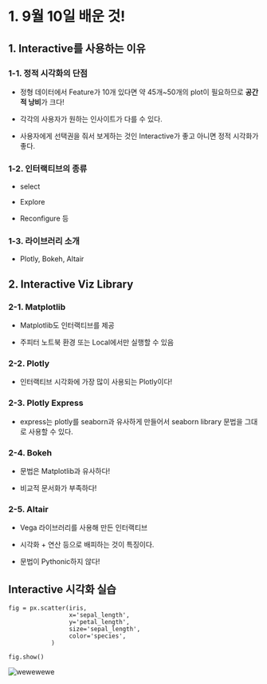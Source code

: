 # 1. 9월 10일 배운 것!

## 1. Interactive를 사용하는 이유

### 1-1. 정적 시각화의 단점

* 정형 데이터에서 Feature가 10개 있다면 약 45개~50개의 plot이 필요하므로 **공간적 낭비**가 크다!

* 각각의 사용자가 원하는 인사이트가 다를 수 있다.

* 사용자에게 선택권을 줘서 보게하는 것인 Interactive가 좋고 아니면 정적 시각화가 좋다.

### 1-2. 인터랙티브의 종류

* select

* Explore

* Reconfigure 등

### 1-3. 라이브러리 소개

* Plotly, Bokeh, Altair

## 2. Interactive Viz Library

### 2-1. Matplotlib

* Matplotlib도 인터랙티브를 제공

* 주피터 노트북 환경 또는 Local에서만 실행할 수 있음

### 2-2. Plotly

* 인터랙티브 시각화에 가장 많이 사용되는 Plotly이다!

### 2-3. Plotly Express

* express는 plotly를 seaborn과 유사하게 만들어서 seaborn library 문법을 그대로 사용할 수 있다.

### 2-4. Bokeh

* 문법은 Matplotlib과 유사하다!

* 비교적 문서화가 부족하다!

### 2-5. Altair

* Vega 라이브러리를 사용해 만든 인터랙티브

* 시각화 + 연산 등으로 배피하는 것이 특징이다.

* 문법이 Pythonic하지 않다!

## Interactive 시각화 실습

~~~
fig = px.scatter(iris, 
                 x='sepal_length',
                 y='petal_length',
                 size='sepal_length',
                 color='species',             
            )

fig.show()
~~~

![wewewewe](https://user-images.githubusercontent.com/59636424/132794835-af62bee6-cc07-4cf2-83b0-bf4be25bde43.PNG)


